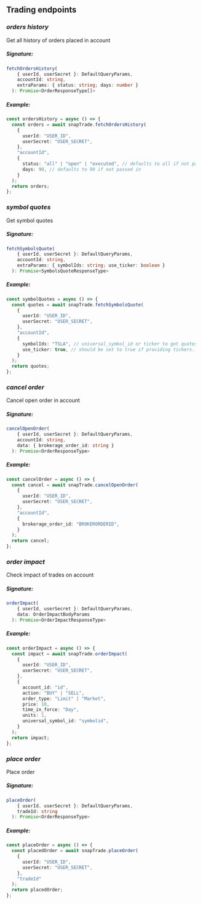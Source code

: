 ## Trading endpoints

### _orders history_

Get all history of orders placed in account

##### Signature:

```typescript
fetchOrdersHistory(
    { userId, userSecret }: DefaultQueryParams,
    accountId: string,
    extraParams: { status: string; days: number }
  ): Promise<OrderResponseType[]>
```

##### Example:

```typescript
const ordersHistory = async () => {
  const orders = await snapTrade.fetchOrdersHistory(
    {
      userId: "USER_ID",
      userSecret: "USER_SECRET",
    },
    "accountId",
    {
      status: "all" | "open" | "executed", // defaults to all if not passed in
      days: 90, // defaults to 90 if not passed in
    }
  );
  return orders;
};
```

### _symbol quotes_

Get symbol quotes

##### Signature:

```typescript
fetchSymbolsQuote(
    { userId, userSecret }: DefaultQueryParams,
    accountId: string,
    extraParams: { symbolIds: string; use_ticker: boolean }
  ): Promise<SymbolsQuoteResponseType>
```

##### Example:

```typescript
const symbolQuotes = async () => {
  const quotes = await snapTrade.fetchSymbolsQuote(
    {
      userId: "USER_ID",
      userSecret: "USER_SECRET",
    },
    "accountId",
    {
      symbolIds: "TSLA", // universal_symbol_id or ticker to get quotes for.
      use_ticker: true, // should be set to true if providing tickers.
    }
  );
  return quotes;
};
```

### _cancel order_

Cancel open order in account

##### Signature:

```typescript
cancelOpenOrder(
    { userId, userSecret }: DefaultQueryParams,
    accountId: string,
    data: { brokerage_order_id: string }
  ): Promise<OrderResponseType>
```

##### Example:

```typescript
const cancelOrder = async () => {
  const cancel = await snapTrade.cancelOpenOrder(
    {
      userId: "USER_ID",
      userSecret: "USER_SECRET",
    },
    "accountId",
    {
      brokerage_order_id: "BROKERORDERID",
    }
  );
  return cancel;
};
```

### _order impact_

Check impact of trades on account

##### Signature:

```typescript
orderImpact(
    { userId, userSecret }: DefaultQueryParams,
    data: OrderImpactBodyParams
  ): Promise<OrderImpactResponseType>
```

##### Example:

```typescript
const orderImpact = async () => {
  const impact = await snapTrade.orderImpact(
    {
      userId: "USER_ID",
      userSecret: "USER_SECRET",
    },
    {
      account_id: "id",
      action: "BUY" | "SELL",
      order_type: "Limit" | "Market",
      price: 10,
      time_in_force: "Day",
      units: 1,
      universal_symbol_id: "symbolid",
    }
  );
  return impact;
};
```

### _place order_

Place order

##### Signature:

```typescript
placeOrder(
    { userId, userSecret }: DefaultQueryParams,
    tradeId: string
  ): Promise<OrderResponseType>
```

##### Example:

```typescript
const placeOrder = async () => {
  const placedOrder = await snapTrade.placeOrder(
    {
      userId: "USER_ID",
      userSecret: "USER_SECRET",
    },
    "tradeId"
  );
  return placedOrder;
};
```
